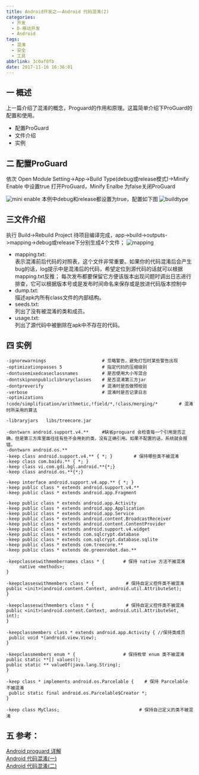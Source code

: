 ```yaml
---
title: Android开发之——Android 代码混淆(2)
categories:
  - 开发
  - D-移动开发
  - Android
tags:
  - 混淆
  - 安全
  - 工具
abbrlink: 3c0af0fb
date: 2017-11-16 16:36:01
---
```


## 一 概述

上一篇介绍了混淆的概念，Proguard的作用和原理。这篇简单介绍下ProGuard的配置和使用。

* 配置ProGuard
* 文件介绍
* 实例

<!--more-->

## 二 配置ProGuard
依次 Open Module Setting->App->Build Type(debug或release模式)->Minify Enable 中设置true 打开ProGuard，Minify Enalbe 为false关闭ProGuard
<!--more-->
![mini enable][1]
本例中debug和release都设置为true，配置如下图
![buildtype][2]

## 三文件介绍

执行 Build->Rebuild Project 待项目编译完成，app->build->outputs->mapping->debug或release下分别生成4个文件；
![mapping][3]    

- mapping.txt:  
表示混淆前后代码的对照表，这个文件非常重要。如果你的代码混淆后会产生bug的话，log提示中是混淆后的代码，希望定位到源代码的话就可以根据mapping.txt反推；
每次发布都要保留它方便该版本出现问题时调出日志进行排查，它可以根据版本号或是发布时间命名来保存或是放进代码版本控制中  
- dump.txt:  
 描述apk内所有class文件的内部结构。  
- seeds.txt:  
列出了没有被混淆的类和成员。  
- usage.txt:  
列出了源代码中被删除在apk中不存在的代码。  

## 四 实例  

	-ignorewarnings                     # 忽略警告，避免打包时某些警告出现  
	-optimizationpasses 5               # 指定代码的压缩级别  
	-dontusemixedcaseclassnames         # 是否使用大小写混合  
	-dontskipnonpubliclibraryclasses    # 是否混淆第三方jar  
	-dontpreverify                      # 混淆时是否做预校验  
	-verbose                            # 混淆时是否记录日志  
	-optimizations !code/simplification/arithmetic,!field/*,!class/merging/*        # 混淆时所采用的算法  
	  
	-libraryjars   libs/treecore.jar  
	  
	-dontwarn android.support.v4.**     #缺省proguard 会检查每一个引用是否正确，但是第三方库里面往往有些不会用到的类，没有正确引用。如果不配置的话，系统就会报错。  
	-dontwarn android.os.**  
	-keep class android.support.v4.** { *; }        # 保持哪些类不被混淆  
	-keep class com.baidu.** { *; }    
	-keep class vi.com.gdi.bgl.android.**{*;}  
	-keep class android.os.**{*;}  
	  
	-keep interface android.support.v4.app.** { *; }    
	-keep public class * extends android.support.v4.**    
	-keep public class * extends android.app.Fragment  
	  
	-keep public class * extends android.app.Activity  
	-keep public class * extends android.app.Application  
	-keep public class * extends android.app.Service  
	-keep public class * extends android.content.BroadcastReceiver  
	-keep public class * extends android.content.ContentProvider  
	-keep public class * extends android.support.v4.widget  
	-keep public class * extends com.sqlcrypt.database  
	-keep public class * extends com.sqlcrypt.database.sqlite  
	-keep public class * extends com.treecore.**  
	-keep public class * extends de.greenrobot.dao.**  
	
	-keepclasseswithmembernames class * {       # 保持 native 方法不被混淆  
		 native <methods>;  
	}  
	  
	-keepclasseswithmembers class * {            # 保持自定义控件类不被混淆  
	public <init>(android.content.Context, android.util.AttributeSet);  
	}  
	  
	-keepclasseswithmembers class * {            # 保持自定义控件类不被混淆  
	public <init>(android.content.Context, android.util.AttributeSet, int);  
	}  
	  
	-keepclassmembers class * extends android.app.Activity { //保持类成员  
	 public void *(android.view.View);  
	}  
	  
	-keepclassmembers enum * {                  # 保持枚举 enum 类不被混淆  
	public static **[] values();  
	public static ** valueOf(java.lang.String);  
	}  
	  
	-keep class * implements android.os.Parcelable {    # 保持 Parcelable 不被混淆  
	 public static final android.os.Parcelable$Creator *;  
	}  
	  
	-keep class MyClass;                              # 保持自己定义的类不被混淆  

## 五 参考：  
[Android proguard 详解][4]  
[Android 代码混淆(一)][5]  
[Android 代码混淆(二)][6]




[1]: https://jsd.onmicrosoft.cn/gh/PGzxc/CDN/blog-image/android-proguard-build-minify-enable.png
[2]: https://jsd.onmicrosoft.cn/gh/PGzxc/CDN/blog-image/android-proguard-buidldtype.png
[3]: https://jsd.onmicrosoft.cn/gh/PGzxc/CDN/blog-image/android-proguard-mapping.png
[4]: http://blog.csdn.net/dai_zhenliang/article/details/42423575
[5]: https://segmentfault.com/a/1190000006668933
[6]: https://segmentfault.com/a/1190000006679021
